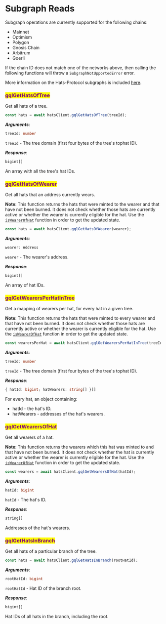 # Subgraph Reads

Subgraph operations are currently supported for the following chains:

* Mainnet
* Optimism
* Polygon
* Gnosis Chain
* Arbitrum
* Goerli

If the chain ID does not match one of the networks above, then calling the following functions will throw a `SubgraphNotUpportedError` error.

More information on the Hats-Protocol subgraphs is included [here](../v1-subgraphs.md).

### <mark style="color:purple;">gqlGetHatsOfTree</mark>

Get all hats of a tree.

```typescript
const hats = await hatsClient.gqlGetHatsOfTree(treeId);
```

_**Arguments**_:

```typescript
treeId: number
```

`treeId` - The tree domain (first four bytes of the tree's tophat ID). &#x20;

_**Response**_:

```typescript
bigint[]
```

An array with all the tree's hat IDs.

### <mark style="color:purple;">gqlGetHatsOfWearer</mark>

Get all hats that an address currently wears.

**Note**: This function returns the hats that were minted to the wearer and that have not been burned. It does not check whether those hats are currently active or whether the wearer is currently eligible for the hat. Use the [`isWearerOfHat`](subgraph-reads.md#iswearerofhat) function in order to get the updated state.

```typescript
const hats = await hatsClient.gqlGetHatsOfWearer(wearer);
```

_**Arguments**_:

```typescript
wearer: Address
```

`wearer` - The wearer's address.

_**Response**_:

```typescript
bigint[]
```

An array of hat IDs.

### <mark style="color:purple;">gqlGetWearersPerHatInTree</mark>

Get a mapping of wearers per hat, for every hat in a given tree.

**Note**: This function returns the hats that were minted to every wearer and that have not been burned. It does not check whether those hats are currently active or whether the wearer is currently eligible for the hat. Use the [`isWearerOfHat`](subgraph-reads.md#iswearerofhat) function in order to get the updated state.

```typescript
const wearersPerHat = await hatsClient.gqlGetWearersPerHatInTree(treeId);
```

_**Arguments**_:

```typescript
treeId: number
```

`treeId` - The tree domain (first four bytes of the tree's tophat ID). &#x20;

_**Response**_:

```typescript
{ hatId: bigint; hatWearers: string[] }[]
```

For every hat, an object containing:

* hatId - the hat's ID.
* hatWearers - addresses of the hat's wearers.

### <mark style="color:purple;">gqlGetWearersOfHat</mark>

Get all wearers of a hat.

**Note**: This function returns the wearers which this hat was minted to and that have not been burned. It does not check whether the hat is currently active or whether the wearer is currently eligible for the hat. Use the [`isWearerOfHat`](subgraph-reads.md#iswearerofhat) function in order to get the updated state.

```typescript
const wearers = await hatsClient.gqlGetWearersOfHat(hatId);
```

_**Arguments**_:

```typescript
hatId: bigint
```

`hatId` - The hat's ID. &#x20;

_**Response**_:

```typescript
string[]
```

Addresses of the hat's wearers.

### <mark style="color:purple;">gqlGetHatsInBranch</mark>

Get all hats of a particular branch of the tree.

```typescript
const hats = await hatsClient.gqlGetHatsInBranch(rootHatId);
```

_**Arguments**_:

```typescript
rootHatId: bigint
```

`rootHatId` - Hat ID of the branch root. &#x20;

_**Response**_:

```typescript
bigint[]
```

Hat IDs of all hats in the branch, including the root.

